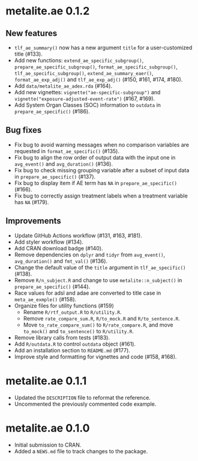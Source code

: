 # metalite.ae 0.1.2

## New features

- `tlf_ae_summary()` now has a new argument `title` for a user-customized title (#133).
- Add new functions: `extend_ae_specific_subgroup()`, `prepare_ae_specific_subgroup()`, `format_ae_specific_subgroup()`, `tlf_ae_specific_subgroup()`, `extend_ae_summary_eaer()`, 
`format_ae_exp_adj()` and `tlf_ae_exp_adj()` (#150, #161, #174, #180).
- Add `data/metalite_ae_adex.rda` (#164).
- Add new vignettes: `vignette("ae-specific-subgroup")` and `vignette("exposure-adjusted-event-rate")` (#167, #169).
- Add System Organ Classes (SOC) information to `outdata` in `prepare_ae_specific()` (#186).

## Bug fixes

- Fix bug to avoid warning messages when no comparison variables are requested in `format_ae_specific()` (#135).
- Fix bug to align the row order of output data with the input one in `avg_event()` and `avg_duration()` (#136).
- Fix bug to check missing grouping variable after a subset of input data in `prepare_ae_specific()` (#137).
- Fix bug to display item if AE term has `NA` in `prepare_ae_specific()` (#166).
- Fix bug to correctly assign treatment labels when a treatment variable has `NA` (#179).

## Improvements

- Update GitHub Actions workflow (#131, #163, #181).
- Add styler workflow (#134).
- Add CRAN download badge (#140).
- Remove dependencies on `dplyr` and `tidyr` from `avg_event()`, `avg_duration()` and `fmt_val()` (#136).
- Change the default value of the `title` argument in `tlf_ae_specific()` (#138).
- Remove `R/n_subject.R` and change to use `metalite::n_subject()` in `prepare_ae_specific()` (#144).
- Race values for adsl and adae are converted to title case in `meta_ae_exmple()` (#158).
- Organize files for utility functions (#159)
  - Rename `R/rtf_output.R` to `R/utility.R`.
  - Remove `rate_compare_sum.R`, `R/to_mock.R` and `R/to_sentence.R`.
  - Move `to_rate_compare_sum()` to `R/rate_compare.R`, and move `to_mock()` and `to_sentence()` to `R/utility.R`.
- Remove library calls from tests (#183).
- Add `R/outdata.R` to control `outdata` object (#161).
- Add an installation section to `README.md` (#177).
- Improve style and formatting for vignettes and code (#158, #168).

# metalite.ae 0.1.1

- Updated the `DESCRIPTION` file to reformat the reference.
- Uncommented the previously commented code example.

# metalite.ae 0.1.0

- Initial submission to CRAN.
- Added a `NEWS.md` file to track changes to the package.
